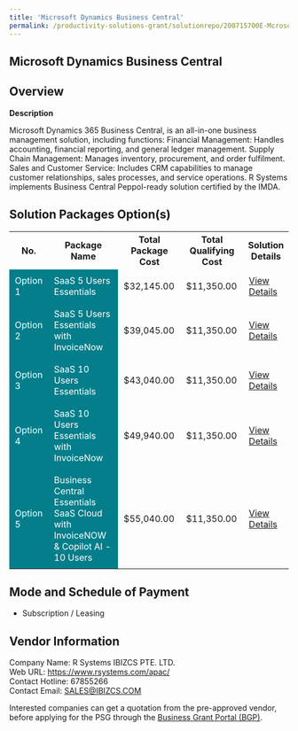 ```yaml
---
title: 'Microsoft Dynamics Business Central'
permalink: /productivity-solutions-grant/solutionrepo/200715700E-Mcrosoft-Dynmcs-Busnss-Cntrl-G
---
```


## Microsoft Dynamics Business Central

## Overview

**Description**

Microsoft Dynamics 365 Business Central, is an all-in-one business management solution, including functions:
Financial Management: Handles accounting, financial reporting, and general ledger management.
Supply Chain Management: Manages inventory, procurement, and order fulfilment.
Sales and Customer Service: Includes CRM capabilities to manage customer relationships, sales processes, and service operations.
R Systems implements Business Central Peppol-ready solution certified by the IMDA.

## Solution Packages Option(s)

<table>
<tr>
<th><b>No.</b></th>
<th><b>Package Name</b></th>
<th><b>Total Package Cost</b></th>
<th><b>Total Qualifying Cost</b></th>
<th><b>Solution Details</b></th>
</tr>
<tr>
<td style='padding: 10px; background-color: #037E8A; color: #FFFFFF;'>Option 1</td>
<td style='padding: 10px; background-color: #037E8A; color: #FFFFFF;'>SaaS 5 Users Essentials</td>
<td style='padding: 10px;'>$32,145.00</td>
<td style='padding: 10px;'>$11,350.00</td>
<td style='padding: 10px;'><a href='/images/psg/200715700E_20240078_07112024_Desensitised_Annex3_Part1.pdf' target='_blank'>View Details</a></td>
</tr>
<tr>
<td style='padding: 10px; background-color: #037E8A; color: #FFFFFF;'>Option 2</td>
<td style='padding: 10px; background-color: #037E8A; color: #FFFFFF;'>SaaS 5 Users Essentials with InvoiceNow</td>
<td style='padding: 10px;'>$39,045.00</td>
<td style='padding: 10px;'>$11,350.00</td>
<td style='padding: 10px;'><a href='/images/psg/200715700E_20240078_07112024_Desensitised_Annex3_Part2.pdf' target='_blank'>View Details</a></td>
</tr>
<tr>
<td style='padding: 10px; background-color: #037E8A; color: #FFFFFF;'>Option 3</td>
<td style='padding: 10px; background-color: #037E8A; color: #FFFFFF;'>SaaS 10 Users Essentials</td>
<td style='padding: 10px;'>$43,040.00</td>
<td style='padding: 10px;'>$11,350.00</td>
<td style='padding: 10px;'><a href='/images/psg/200715700E_20240078_07112024_Desensitised_Annex3_Part3.pdf' target='_blank'>View Details</a></td>
</tr>
<tr>
<td style='padding: 10px; background-color: #037E8A; color: #FFFFFF;'>Option 4</td>
<td style='padding: 10px; background-color: #037E8A; color: #FFFFFF;'>SaaS 10 Users Essentials with InvoiceNow</td>
<td style='padding: 10px;'>$49,940.00</td>
<td style='padding: 10px;'>$11,350.00</td>
<td style='padding: 10px;'><a href='/images/psg/200715700E_20240078_07112024_Desensitised_Annex3_Part4.pdf' target='_blank'>View Details</a></td>
</tr>
<tr>
<td style='padding: 10px; background-color: #037E8A; color: #FFFFFF;'>Option 5</td>
<td style='padding: 10px; background-color: #037E8A; color: #FFFFFF;'>Business Central Essentials SaaS Cloud with InvoiceNOW & Copilot AI - 10 Users</td>
<td style='padding: 10px;'>$55,040.00</td>
<td style='padding: 10px;'>$11,350.00</td>
<td style='padding: 10px;'><a href='/images/psg/200715700E_20240078_07112024_Desensitised_Annex3_Part5.pdf' target='_blank'>View Details</a></td>
</tr>
</table>

## Mode and Schedule of Payment

 - Subscription / Leasing

## Vendor Information

 Company Name: R Systems IBIZCS PTE. LTD.<br>Web URL: https://www.rsystems.com/apac/ <br>Contact Hotline: 67855266 <br>Contact Email: SALES@IBIZCS.COM <br>

Interested companies can get a quotation from the pre-approved vendor, before applying for the PSG through the <a href='https://www.businessgrants.gov.sg/' target='_blank' rel='noopener'>Business Grant Portal (BGP)</a>.

<script src="/jquery/resize-tables.js"></script>
